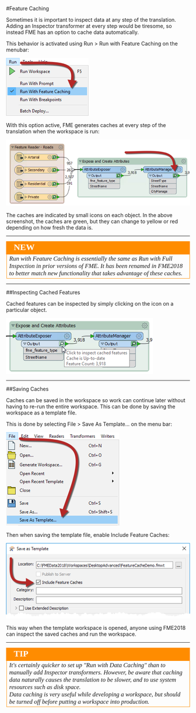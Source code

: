 <!-- Copied from basic due to new functionality-->
<!--For 2018 this content is fine, since this is new functionality. For 2019 it should be expanded on to be truly more advanced-->

#Feature Caching

Sometimes it is important to inspect data at any step of the translation. Adding an Inspector transformer at every step would be tiresome, so instead FME has an option to cache data automatically. 

This behavior is activated using Run > Run with Feature Caching on the menubar:

![](./Images/Img2.051.RunWithCaching.png)

With this option active, FME generates caches at every step of the translation when the workspace is run:

![](./Images/Img2.052.FeatureCaching.png)

The caches are indicated by small icons on each object. In the above screenshot, the caches are green, but they can change to yellow or red depending on how fresh the data is. 

---

<!--New Section--> 

<table style="border-spacing: 0px">
<tr>
<td style="vertical-align:middle;background-color:darkorange;border: 2px solid darkorange">
<i class="fa fa-bolt fa-lg fa-pull-left fa-fw" style="color:white;padding-right: 12px;vertical-align:text-top"></i>
<span style="color:white;font-size:x-large;font-weight: bold;font-family:serif">NEW</span>
</td>
</tr>

<tr>
<td style="border: 1px solid darkorange">
<span style="font-family:serif; font-style:italic; font-size:larger">
Run with Feature Caching is essentially the same as Run with Full Inspection in prior versions of FME. It has been renamed in FME2018 to better match new functionality that takes advantage of these caches.
</span>
</td>
</tr>
</table>

---

##Inspecting Cached Features

Cached features can be inspected by simply clicking on the icon on a particular object. 

![](./Images/Img2.053.InspectFeatureCache.png)

---

##Saving Caches 

Caches can be saved in the workspace so work can continue later without having to re-run the entire workspace. This can be done by saving the workspace as a template file. 

This is done by selecting File > Save As Template... on the menu bar:

![](./Images/Img2.054.SaveAsTemplate.png)

Then when saving the template file, enable Include Feature Caches: 

![](./Images/Img2.055.SaveCachesInTemplate.png)

This way when the template workspace is opened, anyone using FME2018 can inspect the saved caches and run the workspace.  

---

<table style="border-spacing: 0px">
<tr>
<td style="vertical-align:middle;background-color:darkorange;border: 2px solid darkorange">
<i class="fa fa-info-circle fa-lg fa-pull-left fa-fw" style="color:white;padding-right: 12px;vertical-align:text-top"></i>
<span style="color:white;font-size:x-large;font-weight: bold;font-family:serif">TIP</span>
</td>
</tr>

<tr>
<td style="border: 1px solid darkorange">
<span style="font-family:serif; font-style:italic; font-size:larger">
It's certainly quicker to set up "Run with Data Caching" than to manually add Inspector transformers. However, be aware that caching data naturally causes the translation to be slower, and to use system resources such as disk space. 
<br>Data caching is very useful while developing a workspace, but should be turned off before putting a workspace into production.
</span>
</td>
</tr>
</table>


